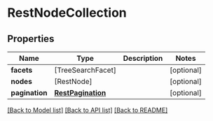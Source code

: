 # RestNodeCollection

## Properties
Name | Type | Description | Notes
------------ | ------------- | ------------- | -------------
**facets** | [TreeSearchFacet] |  | [optional] 
**nodes** | [RestNode] |  | [optional] 
**pagination** | [**RestPagination**](RestPagination.md) |  | [optional] 

[[Back to Model list]](../README.md#documentation-for-models) [[Back to API list]](../README.md#documentation-for-api-endpoints) [[Back to README]](../README.md)


